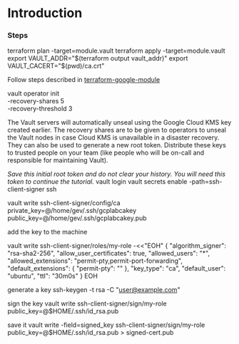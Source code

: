 # Introduction

### Steps

terraform plan -target=module.vault
terraform apply -target=module.vault
export VAULT_ADDR="$(terraform output vault_addr)"
export VAULT_CACERT="$(pwd)/ca.crt"

Follow steps described in [terraform-google-module](https://registry.terraform.io/modules/terraform-google-modules/vault/google/latest#usage)

vault operator init \
 -recovery-shares 5 \
 -recovery-threshold 3

The Vault servers will automatically unseal using the Google Cloud KMS key created earlier. The recovery shares are to be given to operators to unseal the Vault nodes in case Cloud KMS is unavailable in a disaster recovery. They can also be used to generate a new root token. Distribute these keys to trusted people on your team (like people who will be on-call and responsible for maintaining Vault).

_Save this initial root token and do not clear your history. You will need this token to continue the tutorial._
vault login
vault secrets enable -path=ssh-client-signer ssh

vault write ssh-client-signer/config/ca \
 private_key=@/home/gev/.ssh/gcplabcakey \
 public_key=@/home/gev/.ssh/gcplabcakey.pub

add the key to the machine

vault write ssh-client-signer/roles/my-role -<<"EOH"
{
"algorithm_signer": "rsa-sha2-256",
"allow_user_certificates": true,
"allowed_users": "\*",
"allowed_extensions": "permit-pty,permit-port-forwarding",
"default_extensions": {
"permit-pty": ""
},
"key_type": "ca",
"default_user": "ubuntu",
"ttl": "30m0s"
}
EOH

generate a key
ssh-keygen -t rsa -C "user@example.com"

sign the key
vault write ssh-client-signer/sign/my-role \
 public_key=@$HOME/.ssh/id_rsa.pub

save it
vault write -field=signed_key ssh-client-signer/sign/my-role \
 public_key=@$HOME/.ssh/id_rsa.pub > signed-cert.pub
